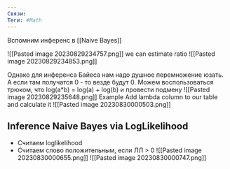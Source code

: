 ```yaml
---
Связи:
Теги: #Math
---
```


Вспомним инференс в [[Naive Bayes]]


![[Pasted image 20230829234757.png]]
we can estimate ratio
![[Pasted image 20230829234853.png]]

Однако для инференса Байеса нам надо душное перемножение юзать. А если там получатся 0 - то везде будут 0.
Можем воспользоваться трюком, что log(a*b) = log(a) + log(b) и провести подмену
![[Pasted image 20230829235648.png]]
Example
Add lambda column to our table and calculate it
![[Pasted image 20230830000503.png]]

## Inference Naive Bayes via LogLikelihood
- Считаем loglikelihood
- Считаем слово положительным, если ЛЛ > 0
![[Pasted image 20230830000655.png]]
![[Pasted image 20230830000747.png]]